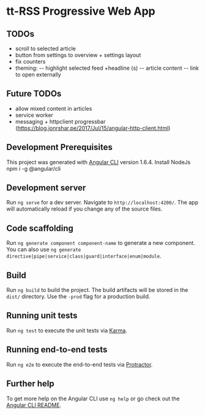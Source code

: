 # tt-RSS Progressive Web App

## TODOs
- scroll to selected article
- button from settings to overview + settings layout
- fix counters
- theming:
-- highlight selected feed +headline (s)
-- article content
-- link to open externally

## Future TODOs
- allow mixed content in articles
- service worker
- messaging + httpclient progressbar (https://blog.jonrshar.pe/2017/Jul/15/angular-http-client.html)

## Development Prerequisites
This project was generated with [Angular CLI](https://github.com/angular/angular-cli) version 1.6.4.
Install NodeJs
npm i -g @angular/cli

## Development server

Run `ng serve` for a dev server. Navigate to `http://localhost:4200/`. The app will automatically reload if you change any of the source files.

## Code scaffolding

Run `ng generate component component-name` to generate a new component. You can also use `ng generate directive|pipe|service|class|guard|interface|enum|module`.

## Build

Run `ng build` to build the project. The build artifacts will be stored in the `dist/` directory. Use the `-prod` flag for a production build.

## Running unit tests

Run `ng test` to execute the unit tests via [Karma](https://karma-runner.github.io).

## Running end-to-end tests

Run `ng e2e` to execute the end-to-end tests via [Protractor](http://www.protractortest.org/).

## Further help

To get more help on the Angular CLI use `ng help` or go check out the [Angular CLI README](https://github.com/angular/angular-cli/blob/master/README.md).
